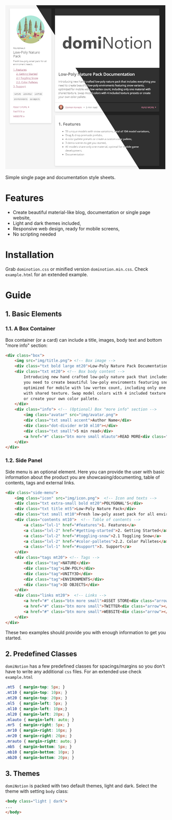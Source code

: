 <img src="banner.png"  width="500"/>

Simple single page and documentation style sheets.

# Features

- Create beautiful material-like blog, documentation or single page website,
- Light and dark themes included,
- Responsive web design, ready for mobile screens,
- No scripting needed

# Installation

Grab `dominotion.css` or minified version `dominotion.min.css`. Check `example.html` for an extended example.

# Guide

## 1. Basic Elements

### 1.1. A Box Container

Box container (or a card) can include a title, images, body text and bottom "more info" section:

```html
<div class="box">
    <img src="img/title.png"> <!-- Box image -->
    <div class="txt bold large mt20">Low-Poly Nature Pack Documentation</div> <!-- Box title -->
    <div class="txt mt20"> <!-- Box body content -->
        Introducing new hand crafted low-poly nature pack that includes everything 
        you need to create beautiful low-poly enviroments featuring snow variants, 
        optimized for mobile with low vertex count, including only one material 
        with shared texture. Swap model colors with 4 included texture presets 
        or create your own color pallete.
    </div>
    <div class="info"> <!-- (Optional) Box "more info" section -->
        <img class="avatar" src="img/avatar.png">
        <div class="txt small accent">Author Name</div>
        <div class="dot-divider mr10 ml10"></div>
        <div class="txt small">5 min read</div>
        <a href="#" class="btn more small mlauto">READ MORE<div class="arrow"></div></a>
    </div>
</div>
```

### 1.2. Side Panel

Side menu is an optional element. Here you can provide the user with basic information about the product you are showcasing/documenting, table of contents, tags and external links.

```html
<div class="side-menu">
    <img class="icon" src="img/icon.png">  <!-- Icon and texts -->
    <div class="txt extra-small bold mt20">POLYGONAL'S</div>
    <div class="txt title mt5">Low-Poly Nature Pack</div>
    <div class="txt small mt10">Fresh low-poly asset pack for all enviroment needs.</div>
    <div class="contents mt10">  <!-- Table of contents -->
        <a class="lvl-1" href="#features">1. Features</a> 
        <a class="lvl-2" href="#getting-started">2. Getting Started</a> 
        <a class="lvl-2" href="#toggling-snow">2.1 Toggling Snow</a> 
        <a class="lvl-2" href="#color-palletes">2.2. Color Palletes</a>
        <a class="lvl-1" href="#support">3. Support</a>
    </div>
    <div class="tags mt20"> <!-- Tags -->
        <div class="tag">NATURE</div>
        <div class="tag">LOW-POLY</div>
        <div class="tag">UNITY3D</div>
        <div class="tag">ENVIRONMENTS</div>
        <div class="tag">3D OBJECTS</div>
    </div>
    <div class="links mt20">  <!-- Links -->
        <a href="#" class="btn more small">ASSET STORE<div class="arrow"></div></a>
        <a href="#" class="btn more small">TWITTER<div class="arrow"></div></a>
        <a href="#" class="btn more small">WEBSITE<div class="arrow"></div></a>
    </div>
</div>
```

These two examples should provide you with enough information to get you started.

## 2. Predefined Classes

`domiNotion` has a few predefined classes for spacings/margins so you don't have to write any additional `css` files. For an extended use check `example.html`

```css
.mt5  { margin-top: 5px; }
.mt10 { margin-top: 10px; }
.mt20 { margin-top: 20px; }
.ml5  { margin-left: 5px; }
.ml10 { margin-left: 10px;}
.ml20 { margin-left: 20px; }
.mlauto { margin-left: auto; }
.mr5  { margin-right: 5px; }
.mr10 { margin-right: 10px; }
.mr20 { margin-right: 20px; }
.mrauto { margin-right: auto; }
.mb5  { margin-bottom: 5px; }
.mb10 { margin-bottom: 10px; }
.mb20 { margin-bottom: 20px; }
```

## 3. Themes

`domiNotion` is packed with two default themes, light and dark. Select the theme with setting `body` class:

```html
<body class="light | dark">
...
</body>
```